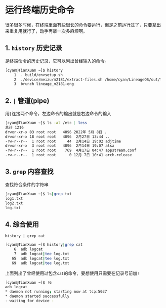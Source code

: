 # 运行终端历史命令

很多很多时候，在终端里面有些很长的命令要运行，但是之前运行过了，只要拿出来重复用就行了，动手再敲一次多麻烦啊。

## 1. `history` 历史记录

是终端命令的历史记录，它可以列出曾经输入的命令。

```bash
[cyan@TianXuan ~]$ history
    1  . build/envsetup.sh
    2  ./device/meizu/m2181/extract-files.sh /home/cyan/LineageOS/out/target/product/m2181
    3  brunch lineage_m2181-eng
```

## 2. `|` 管道(pipe)

用`|`连接两个命令，左边命令的输出就是右边命令的输入

```bash
[cyan@TianXuan ~]$ ls -al /etc | less
总计 1216
drwxr-xr-x 83 root root   4096 2022年 5月 8日 .
drwxr-xr-x 18 root root   4096  2月27日 13:44 ..
-rw-r--r--  1 root root     44  2月14日 19:02 adjtime
drwxr-xr-x  3 root root   4096  2月14日 19:07 alsa
-rw-r--r--  1 root root    769  4月17日 04:47 appstream.conf
-rw-r--r--  1 root root      0 12月 7日 10:41 arch-release
```

## 3. `grep` 内容查找

查找符合条件的字符串

```bash
[cyan@TianXuan ~]$ ls|grep txt
log1.txt
log2.txt
log.txt
```

## 4. 综合使用

`history | grep cat`

```bash
[cyan@TianXuan ~]$ history|grep cat
    6  adb logcat
    7  adb logcat|tee log.txt
   65  adb logcat|tee log.txt
   69  adb logcat|tee log.txt
```

上面列出了曾经使用过包含`cat`的命令，要想使用只需要在记录号前加`!`

```bash
[cyan@TianXuan ~]$ !6
adb logcat
* daemon not running; starting now at tcp:5037
* daemon started successfully
- waiting for device -
```
